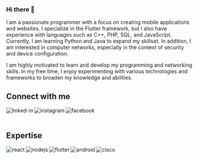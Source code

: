 ### Hi there 👋

I am a passionate programmer with a focus on creating mobile applications and websites. I specialize in the Flutter framework, but I also have experience with languages such as C++, PHP, SQL, and JavaScript. Currently, I am learning Python and Java to expand my skillset. In addition, I am interested in computer networks, especially in the context of security and device configuration.

I am highly motivated to learn and develop my programming and networking skills. In my free time, I enjoy experimenting with various technologies and frameworks to broaden my knowledge and abilities.

## Connect with me

<a href="https://www.linkedin.com/in/dawid-maciejski-407224273/"><img align="left" alt="linked-in" src="https://img.shields.io/badge/linkedin-%230077B5.svg?&style=for-the-badge&logo=linkedin&logoColor=white" /></a>

<a href="https://www.instagram.com/twoj_adres/"><img align="left" alt="instagram" src="https://img.shields.io/badge/instagram-%23E4405F.svg?&style=for-the-badge&logo=instagram&logoColor=white" /></a>

<a href="https://www.facebook.com/dawid.maciejski.56"><img align="left" alt="facebook" src="https://img.shields.io/badge/facebook-%231877F2.svg?&style=for-the-badge&logo=facebook&logoColor=white" /></a>
<br clear="left"/> 
<br/>

## Expertise

<a href="https://pl.reactjs.org/"><img align="left" alt="react" src="https://img.shields.io/badge/react%20-%2320232a.svg?&style=for-the-badge&logo=react&logoColor=%2361DAFB" /></a>
<a href="https://nodejs.org/en"><img align="left" alt="nodejs" src="https://img.shields.io/badge/node.js%20-%2343853D.svg?&style=for-the-badge&logo=node.js&logoColor=white" /></a>
<a href="https://flutter.dev/"><img align="left" alt="flutter" src="https://img.shields.io/badge/Flutter-%2302569B.svg?&style=for-the-badge&logo=Flutter&logoColor=white" /></a>
<a href="https://www.android.com/"><img align="left" alt="android" src="https://img.shields.io/badge/Android-3DDC84?logo=android&logoColor=white&style=for-the-badge" /></a>
<a href="https://www.cisco.com/"><img align="left" alt="cisco" src="https://img.shields.io/badge/Cisco-1BA0D7?style=for-the-badge&logo=cisco&logoColor=white" /></a>




<!--
**Zigbajt/Zigbajt** is a ✨ _special_ ✨ repository because its `README.md` (this file) appears on your GitHub profile.

Here are some ideas to get you started:

- 🔭 I’m currently working on ...
- 🌱 I’m currently learning ...
- 👯 I’m looking to collaborate on ...
- 🤔 I’m looking for help with ...
- 💬 Ask me about ...
- 📫 How to reach me: ...
- 😄 Pronouns: ...
- ⚡ Fun fact: ...
-->
